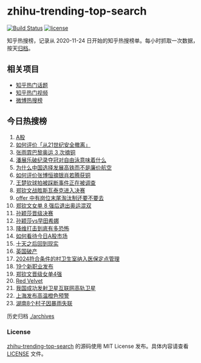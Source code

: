 # zhihu-trending-top-search

[![Build Status](https://github.com/justjavac/zhihu-trending-top-search/workflows/ci/badge.svg?branch=main)](https://github.com/justjavac/zhihu-trending-top-search/actions)
[![license](https://img.shields.io/github/license/justjavac/zhihu-trending-top-search)](https://github.com/justjavac/zhihu-trending-top-search/blob/main/LICENSE)

知乎热搜榜，记录从 2020-11-24 日开始的知乎热搜榜单。每小时抓取一次数据，按天[归档](./archives)。

## 相关项目

- [知乎热门话题](https://github.com/justjavac/zhihu-trending-hot-questions)
- [知乎热门视频](https://github.com/justjavac/zhihu-trending-hot-video)
- [微博热搜榜](https://github.com/justjavac/weibo-trending-hot-search)

## 今日热搜榜

<!-- BEGIN -->
<!-- 最后更新时间 Mon Aug 05 2024 21:15:38 GMT+0800 (China Standard Time) -->

1. [A股](https://www.zhihu.com/search?q=A%E8%82%A1)
1. [如何评价「从21世纪安全撤离」](https://www.zhihu.com/search?q=%E5%A6%82%E4%BD%95%E8%AF%84%E4%BB%B7%E3%80%8C%E4%BB%8E21%E4%B8%96%E7%BA%AA%E5%AE%89%E5%85%A8%E6%92%A4%E7%A6%BB%E3%80%8D)
1. [张雨霏巴黎奥运 3 次摘铜](https://www.zhihu.com/search?q=%E5%BC%A0%E9%9B%A8%E9%9C%8F%E5%B7%B4%E9%BB%8E%E5%A5%A5%E8%BF%90%203%20%E6%AC%A1%E6%91%98%E9%93%9C)
1. [潘展乐破纪录夺冠对自由泳意味着什么](https://www.zhihu.com/search?q=%E6%BD%98%E5%B1%95%E4%B9%90%E7%A0%B4%E7%BA%AA%E5%BD%95%E5%A4%BA%E5%86%A0%E5%AF%B9%E8%87%AA%E7%94%B1%E6%B3%B3%E6%84%8F%E5%91%B3%E7%9D%80%E4%BB%80%E4%B9%88)
1. [为什么中国选择发展高铁而不是廉价航空](https://www.zhihu.com/search?q=%E4%B8%BA%E4%BB%80%E4%B9%88%E4%B8%AD%E5%9B%BD%E9%80%89%E6%8B%A9%E5%8F%91%E5%B1%95%E9%AB%98%E9%93%81%E8%80%8C%E4%B8%8D%E6%98%AF%E5%BB%89%E4%BB%B7%E8%88%AA%E7%A9%BA)
1. [如何评价张博恒摘银肖若腾获铜](https://www.zhihu.com/search?q=%E5%A6%82%E4%BD%95%E8%AF%84%E4%BB%B7%E5%BC%A0%E5%8D%9A%E6%81%92%E6%91%98%E9%93%B6%E8%82%96%E8%8B%A5%E8%85%BE%E8%8E%B7%E9%93%9C)
1. [王楚钦球拍被踩断事件正在被调查](https://www.zhihu.com/search?q=%E7%8E%8B%E6%A5%9A%E9%92%A6%E7%90%83%E6%8B%8D%E8%A2%AB%E8%B8%A9%E6%96%AD%E4%BA%8B%E4%BB%B6%E6%AD%A3%E5%9C%A8%E8%A2%AB%E8%B0%83%E6%9F%A5)
1. [郑钦文战胜斯瓦泰克进入决赛](https://www.zhihu.com/search?q=%E9%83%91%E9%92%A6%E6%96%87%E6%88%98%E8%83%9C%E6%96%AF%E7%93%A6%E6%B3%B0%E5%85%8B%E8%BF%9B%E5%85%A5%E5%86%B3%E8%B5%9B)
1. [offer 中有岗位末尾淘汰制还要不要去](https://www.zhihu.com/search?q=offer%20%E4%B8%AD%E6%9C%89%E5%B2%97%E4%BD%8D%E6%9C%AB%E5%B0%BE%E6%B7%98%E6%B1%B0%E5%88%B6%E8%BF%98%E8%A6%81%E4%B8%8D%E8%A6%81%E5%8E%BB)
1. [郑钦文女单 8 强后退出奥运混双](https://www.zhihu.com/search?q=%E9%83%91%E9%92%A6%E6%96%87%E5%A5%B3%E5%8D%95%208%20%E5%BC%BA%E5%90%8E%E9%80%80%E5%87%BA%E5%A5%A5%E8%BF%90%E6%B7%B7%E5%8F%8C)
1. [孙颖莎晋级决赛](https://www.zhihu.com/search?q=%E5%AD%99%E9%A2%96%E8%8E%8E%E6%99%8B%E7%BA%A7%E5%86%B3%E8%B5%9B)
1. [孙颖莎vs早田希娜](https://www.zhihu.com/search?q=%E5%AD%99%E9%A2%96%E8%8E%8Evs%E6%97%A9%E7%94%B0%E5%B8%8C%E5%A8%9C)
1. [降维打击到底有多恐怖](https://www.zhihu.com/search?q=%E9%99%8D%E7%BB%B4%E6%89%93%E5%87%BB%E5%88%B0%E5%BA%95%E6%9C%89%E5%A4%9A%E6%81%90%E6%80%96)
1. [如何看待今日A股市场](https://www.zhihu.com/search?q=%E5%A6%82%E4%BD%95%E7%9C%8B%E5%BE%85%E4%BB%8A%E6%97%A5A%E8%82%A1%E5%B8%82%E5%9C%BA)
1. [十天之后回到现实](https://www.zhihu.com/search?q=%E5%8D%81%E5%A4%A9%E4%B9%8B%E5%90%8E%E5%9B%9E%E5%88%B0%E7%8E%B0%E5%AE%9E)
1. [英国破产](https://www.zhihu.com/search?q=%E8%8B%B1%E5%9B%BD%E7%A0%B4%E4%BA%A7)
1. [2024符合条件的村卫生室纳入医保定点管理](https://www.zhihu.com/search?q=2024%E7%AC%A6%E5%90%88%E6%9D%A1%E4%BB%B6%E7%9A%84%E6%9D%91%E5%8D%AB%E7%94%9F%E5%AE%A4%E7%BA%B3%E5%85%A5%E5%8C%BB%E4%BF%9D%E5%AE%9A%E7%82%B9%E7%AE%A1%E7%90%86)
1. [19个新职业发布](https://www.zhihu.com/search?q=19%E4%B8%AA%E6%96%B0%E8%81%8C%E4%B8%9A%E5%8F%91%E5%B8%83)
1. [郑钦文晋级女单4强](https://www.zhihu.com/search?q=%E9%83%91%E9%92%A6%E6%96%87%E6%99%8B%E7%BA%A7%E5%A5%B3%E5%8D%954%E5%BC%BA)
1. [Red Velvet](https://www.zhihu.com/search?q=Red%20Velvet)
1. [我国成功发射卫星互联网高轨卫星](https://www.zhihu.com/search?q=%E6%88%91%E5%9B%BD%E6%88%90%E5%8A%9F%E5%8F%91%E5%B0%84%E5%8D%AB%E6%98%9F%E4%BA%92%E8%81%94%E7%BD%91%E9%AB%98%E8%BD%A8%E5%8D%AB%E6%98%9F)
1. [上海发布高温橙色预警](https://www.zhihu.com/search?q=%E4%B8%8A%E6%B5%B7%E5%8F%91%E5%B8%83%E9%AB%98%E6%B8%A9%E6%A9%99%E8%89%B2%E9%A2%84%E8%AD%A6)
1. [湖南8个村子因暴雨失联](https://www.zhihu.com/search?q=%E6%B9%96%E5%8D%978%E4%B8%AA%E6%9D%91%E5%AD%90%E5%9B%A0%E6%9A%B4%E9%9B%A8%E5%A4%B1%E8%81%94)

<!-- END -->

历史归档 [./archives](./archives)

### License

[zhihu-trending-top-search](https://github.com/justjavac/zhihu-trending-top-search) 的源码使用 MIT License
发布。具体内容请查看 [LICENSE](./LICENSE) 文件。
